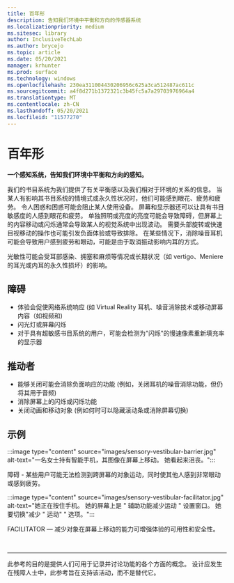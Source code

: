 ```yaml
---
title: 百年形
description: 告知我们环境中平衡和方向的传感器系统
ms.localizationpriority: medium
ms.sitesec: library
author: InclusiveTechLab
ms.author: brycejo
ms.topic: article
ms.date: 05/20/2021
manager: krhunter
ms.prod: surface
ms.technology: windows
ms.openlocfilehash: 230ea311004430206956c625a3ca512487ac611c
ms.sourcegitcommit: a4f8d271b1372321c3b45fc5a7a29703976964a4
ms.translationtype: MT
ms.contentlocale: zh-CN
ms.lasthandoff: 05/20/2021
ms.locfileid: "11577270"
---
```

# <a name="vestibular"></a>百年形

**一个感知系统，告知我们环境中平衡和方向的感知。**

我们的书目系统为我们提供了有关平衡感以及我们相对于环境的关系的信息。 当某人有影响其书目系统的情境式或永久性状况时，他们可能感到眼花、疲劳和疲劳。 令人困惑和困惑可能会阻止某人使用设备。 屏幕和显示器还可以让具有书目敏感度的人感到眼花和疲劳。 单独照明或亮度的亮度可能会导致障碍，但屏幕上的内容移动或闪烁通常会导致某人的视觉系统中出现波动。 需要头部旋转或快速目视移动的操作也可能引发负面体验或导致排除。 在某些情况下，消除噪音耳机可能会导致用户感到疲劳和眼动，可能是由于取消振动影响内耳的方式。

光敏性可能会受耳部感染、拥塞和麻烦等情况或长期状况（如 vertigo、Meniere 的耳光或内耳的永久性损坏）的影响。

## <a name="barriers"></a>障碍
* 体验会促使网络系统响应 (如 Virtual Reality 耳机、噪音消除技术或移动屏幕内容（如视频和) 
* 闪光灯或屏幕闪烁
* 对于具有超敏感书目系统的用户，可能会检测为"闪烁"的慢速像素重新填充率的显示器

## <a name="facilitators"></a>推动者
* 能够关闭可能会消除负面响应的功能 (例如，关闭耳机的噪音消除功能，但仍将其用于音频) 
* 消除屏幕上的闪烁或闪烁功能
* 关闭动画和移动对象 (例如何时可以隐藏滚动条或消除屏幕切换) 

## <a name="examples"></a>示例

:::image type="content" source="images/sensory-vestibular-barrier.jpg" alt-text="一名女士持有智能手机，其图像在屏幕上移动。 她看起来沮丧。":::

障碍 - 某些用户可能无法检测到跨屏幕的对象运动，同时使其他人感到非常眼动或感到疲劳。 

:::image type="content" source="images/sensory-vestibular-facilitator.jpg" alt-text="她正在按住手机。 她的屏幕上是 &quot; 辅助功能减少运动 &quot; 设置窗口。 她要切换"减少 &quot; 运动" &quot; 选项。":::

FACILITATOR — 减少对象在屏幕上移动的能力可增强体验的可用性和安全性。 

&nbsp;

[comment]: # (Footer 语句)
___
此参考的目的是提供人们可用于记录并讨论功能的各个方面的概念。 设计应发生在残障人士中，此参考旨在支持该活动，而不是替代它。 